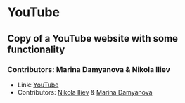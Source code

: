 # YouTube

## Copy of a YouTube website with some functionality

### Contributors: Marina Damyanova & Nikola Iliev

- Link: [YouTube](https://fir-5612c.web.app/)
- Contributors: [Nikola Iliev](https://github.com/iliev-nikola "Nikola Iliev") & [Marina Damyanova](https://github.com/mtdamyanova "Marina Damyanova")
